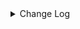 <details><summary> Change Log </summary>

| Change | Commit | Version |
| --- | --- | --- |
|[Feature][Connector-V2] Jdbc mysql support read tinyint(1) to byte(tinyint) (#9373)|https://github.com/apache/seatunnel/commit/7b87aa6f12| dev |
|[Improve][CDC] Filter ddl for snapshot phase (#8911)|https://github.com/apache/seatunnel/commit/641cc72f2f|2.3.10|
|[Improve][CDC] Extract duplicate code (#8906)|https://github.com/apache/seatunnel/commit/b922bb90e6|2.3.10|
|[Improve] restruct connector common options (#8634)|https://github.com/apache/seatunnel/commit/f3499a6eeb|2.3.10|
|[Fix][mysql-cdc] Fix GTIDs on startup to correctly recover from checkpoint (#8528)|https://github.com/apache/seatunnel/commit/82e4096c08|2.3.10|
|[Feature][MySQL-CDC] Support database/table wildcards scan read (#8323)|https://github.com/apache/seatunnel/commit/2116843ce8|2.3.9|
|[Feature][Jdbc] Support sink ddl for postgresql (#8276)|https://github.com/apache/seatunnel/commit/353bbd21a1|2.3.9|
|[Feature][CDC] Add &#x27;schema-changes.enabled&#x27; options (#8285)|https://github.com/apache/seatunnel/commit/8e29ecf54f|2.3.9|
|Revert &quot;[Feature][Redis] Flush data when the time reaches checkpoint interval&quot; and &quot;[Feature][CDC] Add &#x27;schema-changes.enabled&#x27; options&quot; (#8278)|https://github.com/apache/seatunnel/commit/fcb2938286|2.3.9|
|[Feature][CDC] Add &#x27;schema-changes.enabled&#x27; options (#8252)|https://github.com/apache/seatunnel/commit/d783f9447c|2.3.9|
|[Improve][dist]add shade check rule (#8136)|https://github.com/apache/seatunnel/commit/51ef800016|2.3.9|
|[Feature][Connector-V2]Jdbc chunk split add  snapshotSplitColumn config #7794 (#7840)|https://github.com/apache/seatunnel/commit/b6c6dc0438|2.3.9|
|[Feature][Core] Support cdc task ddl restore for zeta (#7463)|https://github.com/apache/seatunnel/commit/8e322281ed|2.3.9|
|[Feature][Connector-v2] Support schema evolution for Oracle connector (#7908)|https://github.com/apache/seatunnel/commit/79406bcc2f|2.3.9|
|[Hotfix][CDC] Fix ddl duplicate execution error when config multi_table_sink_replica (#7634)|https://github.com/apache/seatunnel/commit/23ab3edbbb|2.3.8|
|[Hotfix][CDC] Fix package name spelling mistake (#7415)|https://github.com/apache/seatunnel/commit/469112fa64|2.3.8|
|[Hotfix][MySQL-CDC] Fix ArrayIndexOutOfBoundsException in mysql binlog read (#7381)|https://github.com/apache/seatunnel/commit/40c5f313eb|2.3.7|
|[Improve][Connector-V2] Support schema evolution for mysql-cdc and mysql-jdbc (#6929)|https://github.com/apache/seatunnel/commit/cf91e51fc7|2.3.6|
|[Hotfix][MySQL-CDC] Fix read gbk varchar chinese garbled characters (#7046)|https://github.com/apache/seatunnel/commit/4e4d2b8ee5|2.3.6|
|[Improve][CDC] Bump the version of debezium to 1.9.8.Final (#6740)|https://github.com/apache/seatunnel/commit/c3ac953524|2.3.6|
|[Improve][CDC] Close idle subtasks gorup(reader/writer) in increment phase (#6526)|https://github.com/apache/seatunnel/commit/454c339b9c|2.3.6|
|[Improve][JDBC Source] Fix Split can not be cancel (#6825)|https://github.com/apache/seatunnel/commit/ee3b7c3723|2.3.6|
|[Hotfix][Jdbc/CDC] Fix postgresql uuid type in jdbc read (#6684)|https://github.com/apache/seatunnel/commit/868ba4d7c7|2.3.6|
|[Improve][mysql-cdc] Support mysql 5.5 versions (#6710)|https://github.com/apache/seatunnel/commit/058f5594a3|2.3.6|
|[Improve][mysql-cdc] Fallback to desc table when show create table failed (#6701)|https://github.com/apache/seatunnel/commit/6f74663c08|2.3.6|
|[Improve][Jdbc] Add quote identifier for sql (#6669)|https://github.com/apache/seatunnel/commit/849d748d3d|2.3.5|
|[Fix][Connector-V2] Fix connector support SPI but without no args constructor (#6551)|https://github.com/apache/seatunnel/commit/5f3c9c36a5|2.3.5|
|[Improve][CDC-Connector]Fix CDC option rule. (#6454)|https://github.com/apache/seatunnel/commit/1ea27afa87|2.3.5|
|[Improve][CDC] Optimize memory allocation for snapshot split reading (#6281)|https://github.com/apache/seatunnel/commit/4856645837|2.3.5|
|[Improve][API] Unify type system api(data &amp; type) (#5872)|https://github.com/apache/seatunnel/commit/b38c7edcc9|2.3.5|
|[Feature][CDC] Support custom table primary key (#6106)|https://github.com/apache/seatunnel/commit/1312a1dd27|2.3.4|
|[Feature][CDC] Support read no primary key table (#6098)|https://github.com/apache/seatunnel/commit/b42d78de3f|2.3.4|
|[Bug][CDC] Fix state recovery error when switching a single table to multiple tables (#5784)|https://github.com/apache/seatunnel/commit/37fcff347e|2.3.4|
|[Feature][formats][ogg] Support read ogg format message #4201 (#4225)|https://github.com/apache/seatunnel/commit/7728e241e8|2.3.4|
|[Improve][CDC] Clean unused code (#5785)|https://github.com/apache/seatunnel/commit/b5a66d3dbe|2.3.4|
|[Improve][Jdbc] Fix database identifier (#5756)|https://github.com/apache/seatunnel/commit/dbfc8a670a|2.3.4|
|[improve][mysql-cdc] Optimize the default value range of mysql server-id to reduce conflicts. (#5550)|https://github.com/apache/seatunnel/commit/5174639463|2.3.4|
|[Improve] Remove catalog tag for config file (#5645)|https://github.com/apache/seatunnel/commit/dc509aa080|2.3.4|
|[Improve][Pom] Add junit4 to the root pom (#5611)|https://github.com/apache/seatunnel/commit/7b4f7db2a2|2.3.4|
|[Improve] Refactor CatalogTable and add `SeaTunnelSource::getProducedCatalogTables` (#5562)|https://github.com/apache/seatunnel/commit/41173357f8|2.3.4|
|[Improve][connector-cdc-mysql] avoid listing tables under unnecessary databases (#5365)|https://github.com/apache/seatunnel/commit/3e5d018b35|2.3.4|
|[Improve][Docs] Refactor MySQL-CDC docs (#5302)|https://github.com/apache/seatunnel/commit/74530a0461|2.3.4|
|[Improve][CheckStyle] Remove useless &#x27;SuppressWarnings&#x27; annotation of checkstyle. (#5260)|https://github.com/apache/seatunnel/commit/51c0d709ba|2.3.4|
|[Hotfix] Fix com.google.common.base.Preconditions to seatunnel shade one (#5284)|https://github.com/apache/seatunnel/commit/ed5eadcf73|2.3.3|
|[Imporve] [CDC Base] Add a fast sampling method that supports character types (#5179)|https://github.com/apache/seatunnel/commit/c0422dbfeb|2.3.3|
|[improve] [CDC Base] Add some split parameters to the optionRule (#5161)|https://github.com/apache/seatunnel/commit/94fd6755e6|2.3.3|
|[Improve][CDC] support exactly-once of cdc and fix the BinlogOffset comparing bug (#5057)|https://github.com/apache/seatunnel/commit/0e4190ab2e|2.3.3|
|[Feature][Connector-V2][CDC] Support string type shard fields. (#5147)|https://github.com/apache/seatunnel/commit/e1be9d7f8a|2.3.3|
|[Feature][CDC] Support tables without primary keys (with unique keys) (#163) (#5150)|https://github.com/apache/seatunnel/commit/32b7f2b690|2.3.3|
|[Feature][Connector-V2][mysql cdc] Conversion of tinyint(1) to bool is supported (#5105)|https://github.com/apache/seatunnel/commit/86b1b7e31a|2.3.3|
|[Feature][connector-v2][mongodbcdc]Support source mongodb cdc (#4923)|https://github.com/apache/seatunnel/commit/d729fcba4c|2.3.3|
|[Bugfix][connector-cdc-mysql] Fix listener not released when BinlogClient reuse (#5011)|https://github.com/apache/seatunnel/commit/3287b1d852|2.3.3|
|[BugFix] [Connector-V2] [MySQL-CDC] serverId from int to long (#5033) (#5035)|https://github.com/apache/seatunnel/commit/4abc80e111|2.3.3|
|[Hotfix][CDC] Fix jdbc connection leak for mysql (#5037)|https://github.com/apache/seatunnel/commit/738925ba10|2.3.3|
|[Feature][CDC] Support disable/enable exactly once for INITIAL (#4921)|https://github.com/apache/seatunnel/commit/6d9a3e5957|2.3.3|
|[Improve][CDC]change driver scope to provider (#5002)|https://github.com/apache/seatunnel/commit/745c0b9e92|2.3.3|
|[Improve][CDC]Remove  driver for cdc connector (#4952)|https://github.com/apache/seatunnel/commit/b65f40c3c9|2.3.3|
|[improve][CDC base] Implement Sample-based Sharding Strategy with Configurable Sampling Rate (#4856)|https://github.com/apache/seatunnel/commit/d827c700f0|2.3.2|
|[Hotfix][CDC] Fix chunk start/end parameter type error (#4777)|https://github.com/apache/seatunnel/commit/c13c031995|2.3.2|
|[feature][catalog] Support for multiplexing connections (#4550)|https://github.com/apache/seatunnel/commit/41277d7f78|2.3.2|
|[BugFix][Mysql-CDC] Fix Time data type is empty when reading from MySQL CDC (#4670)|https://github.com/apache/seatunnel/commit/e4f973daf7|2.3.2|
|[Improve][CDC] Optimize jdbc fetch-size options (#4352)|https://github.com/apache/seatunnel/commit/fbb60ce1be|2.3.1|
|[Improve][CDC] Improve startup.mode/stop.mode options (#4360)|https://github.com/apache/seatunnel/commit/b71d8739d5|2.3.1|
|Update CDC StartupMode and StopMode option to SingleChoiceOption (#4357)|https://github.com/apache/seatunnel/commit/f60ac1a5e9|2.3.1|
|[bugfix][cdc-base] Fix cdc base shutdown thread not cleared (#4327)|https://github.com/apache/seatunnel/commit/ac61409bd8|2.3.1|
|[Feature][CDC] Support export debezium-json format to kafka (#4339)|https://github.com/apache/seatunnel/commit/5817ec07bf|2.3.1|
|[Improve][CDC][MySQL] Ennable binlog watermark compare (#4293)|https://github.com/apache/seatunnel/commit/b22fb259c8|2.3.1|
|[Feature][CDC][Mysql] Support read database list (#4255)|https://github.com/apache/seatunnel/commit/3ca60c6fed|2.3.1|
|Add redshift datatype convertor (#4245)|https://github.com/apache/seatunnel/commit/b19011517f|2.3.1|
|[improve][zeta] fix zeta bugs|https://github.com/apache/seatunnel/commit/3a82e8b39f|2.3.1|
|[Improve] Support MySqlCatalog Use JDBC URL With Custom Suffix|https://github.com/apache/seatunnel/commit/210d0ff1f8|2.3.1|
|[chore] Code format with spotless plugin.|https://github.com/apache/seatunnel/commit/291214ad6f|2.3.1|
|Merge branch &#x27;dev&#x27; into merge/cdc|https://github.com/apache/seatunnel/commit/4324ee1912|2.3.1|
|[Improve][Project] Code format with spotless plugin.|https://github.com/apache/seatunnel/commit/423b583038|2.3.1|
|[improve][jdbc] Reduce jdbc options configuration (#4218)|https://github.com/apache/seatunnel/commit/ddd8f808b5|2.3.1|
|[improve][cdc] support sharding-tables (#4207)|https://github.com/apache/seatunnel/commit/5c3f0c9b00|2.3.1|
|[Hotfix][CDC] Fix multiple-table data read (#4200)|https://github.com/apache/seatunnel/commit/7f5671d2ce|2.3.1|
|[Feature][Zeta] Support shuffle multiple rows by tableId (#4147)|https://github.com/apache/seatunnel/commit/8348f1a108|2.3.1|
|[Improve][build] Give the maven module a human readable name (#4114)|https://github.com/apache/seatunnel/commit/d7cd601051|2.3.1|
|[Feature][CDC] Support batch processing on multiple-table shuffle flow (#4116)|https://github.com/apache/seatunnel/commit/919653d83e|2.3.1|
|[Improve][Project] Code format with spotless plugin. (#4101)|https://github.com/apache/seatunnel/commit/a2ab166561|2.3.1|
|[Feature][CDC] MySQL CDC supports deserialization of multi-tables (#4067)|https://github.com/apache/seatunnel/commit/21ef45fcca|2.3.1|
|fix cdc option rule error (#4018)|https://github.com/apache/seatunnel/commit/ea160429df|2.3.1|
|[Improve][CDC][base] Guaranteed to be exactly-once in the process of switching from SnapshotTask to IncrementalTask (#3837)|https://github.com/apache/seatunnel/commit/8379aaf876|2.3.1|
|[Feature][Connector] add get source method to all source connector (#3846)|https://github.com/apache/seatunnel/commit/417178fb84|2.3.1|
|[Feature][API &amp; Connector &amp; Doc] add parallelism and column projection interface (#3829)|https://github.com/apache/seatunnel/commit/b9164b8ba1|2.3.1|
|[Improve][CDC] Add mysql-cdc source factory (#3791)|https://github.com/apache/seatunnel/commit/356538de8a|2.3.1|
|[feature][connector-v2] add sqlServer CDC (#3686)|https://github.com/apache/seatunnel/commit/0f0afb58af|2.3.0|
|[feature][e2e][cdc] add mysql cdc container (#3667)|https://github.com/apache/seatunnel/commit/7696ba1551|2.3.0|
|[feature][cdc] Fixed error in mysql cdc under real-time job (#3666)|https://github.com/apache/seatunnel/commit/2238fda300|2.3.0|
|[feature][connector][cdc] add SeaTunnelRowDebeziumDeserializeSchema (#3499)|https://github.com/apache/seatunnel/commit/ff44db116e|2.3.0|
|[feature][connector][mysql-cdc] add MySQL CDC enumerator (#3481)|https://github.com/apache/seatunnel/commit/ff4b32dc28|2.3.0|
|[bugfix][connector-v2] fix cdc mysql reader err (#3465)|https://github.com/apache/seatunnel/commit/1b406b5a31|2.3.0|
|[feature][connector] add mysql cdc reader (#3455)|https://github.com/apache/seatunnel/commit/ae981df675|2.3.0|

</details>
